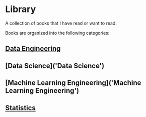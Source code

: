 # Library
A collection of books that I have read or want to read.

Books are organized into the following categories:

## [Data Engineering](<Data Engineering>)

## [Data Science]('Data Science')

## [Machine Learning Engineering]('Machine Learning Engineering')

## [Statistics]('Statistics')
